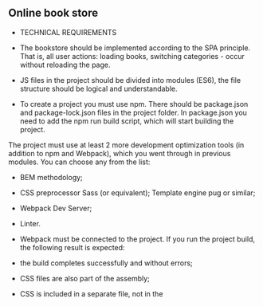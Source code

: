 ## Online book store

* TECHNICAL REQUIREMENTS

+ The bookstore should be implemented according to the SPA principle.
That is, all user actions: loading books, switching categories - occur without reloading the page.

+ JS files in the project should be divided into modules (ES6), the file structure should be logical and understandable.

+ To create a project you must use npm. There should be package.json and package-lock.json files in the project folder. In package.json you need to add the npm run build script, which will start building the project.

The project must use at least 2 more development optimization tools (in addition to npm and Webpack), which you went through in previous modules. You can choose any from the list:
+ BEM methodology;
+ CSS preprocessor Sass (or equivalent);
Template engine pug or similar;
+ Webpack Dev Server;
+ Linter.

+ Webpack must be connected to the project.
If you run the project build, the following result is expected:
+ the build completes successfully and without errors;
+ CSS files are also part of the assembly;
+ CSS is included in a separate file, not in the <style> tag;
+ JS and CSS files are minified during the build process.


* REQUIREMENTS FOR LAYOUT AND CSS

1. + The layout must match the layout. It is not necessary to achieve Pixel-Perfect compliance, but the main points must be observed:
+ color range,
+ fonts,
+ sizes,
+ indents.

2. + The application must be displayed correctly at various resolutions. Unfortunately, there is no design for the mobile version in the layout, so try to implement it yourself.
You don't need to come up with a complex design, you just need to rearrange the elements so that they fit on the small screen.

3. + The application must contain sections <header>, <main> and <nav>. Links must be written in an <a> tag, buttons must be implemented with a <button> element, and so on. Don’t forget also about the required alt attribute for images.

4. + When you hover over any clickable elements, cursor: pointer should appear.
Follow semantic layout.

5. + You cannot use tag and id selectors to set styles. Use classes.